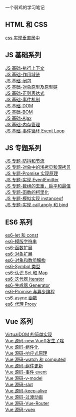一个弱鸡的学习笔记

## HTML 和 CSS

[css 实现垂直居中](https://www.inoob.xyz/posts/a2938be2/)<br>

## JS 基础系列

[JS 基础-执行上下文](https://www.inoob.xyz/posts/85155d14/)<br>
[JS 基础-作用域链](https://www.inoob.xyz/posts/c669f65/)<br>
[JS 基础-闭包](https://www.inoob.xyz/posts/a28503ea/)<br>
[JS 基础-对象原型及原型链](https://www.inoob.xyz/posts/d33ba0d2/)<br>
[JS 基础-正则表达式](https://www.inoob.xyz/posts/d33ba0d2/)<br>
[JS 基础-事件机制](https://www.inoob.xyz/posts/d33ba0d2/)<br>
[JS 基础-DOM](https://www.inoob.xyz/posts/d33ba0d2/)<br>
[JS 基础-BOM](https://www.inoob.xyz/posts/d33ba0d2/)<br>
[JS 基础-Ajax](https://www.inoob.xyz/posts/d33ba0d2/)<br>
[JS 基础-内存管理](https://www.inoob.xyz/posts/f616d4a/)<br>
[JS 基础-事件循环 Event Loop](https://www.inoob.xyz/posts/d33ba0d2/)<br>

## JS 专题系列

[JS 专题-防抖和节流](https://www.inoob.xyz/posts/191efe/)<br>
[JS 专题-对象中的浅拷贝和深拷贝](https://www.inoob.xyz/posts/7777e26c/)<br>
[JS 专题-Promise 实现原理](https://www.inoob.xyz/posts/9c8b9140/)<br>
[JS 专题-实现 EventEmitter](https://www.inoob.xyz/posts/ef2c15cd/)<br>
[JS 专题-数组的去重，扁平和最值](https://www.inoob.xyz/posts/1f16d045/)<br>
[JS 专题-函数的柯里化](https://www.inoob.xyz/posts/4e8702a6/)<br>
[JS 专题-模拟实现 instanceof](https://www.inoob.xyz/posts/4e8702a6/)<br>
[JS 专题-实现 call,apply 和 bind](https://www.inoob.xyz/posts/404f47c3/)

## ES6 系列

[es6-let 和 const](https://www.inoob.xyz/posts/4980a7e3/)<br>
[es6-模版字符串](https://www.inoob.xyz/posts/6e27aa72/)<br>
[es6-函数扩展](https://www.inoob.xyz/posts/7a03402b/)<br>
[es6-对象扩展](https://www.inoob.xyz/posts/3be0ae87/)<br>
[es6-对象和数组解构](https://www.inoob.xyz/posts/2eca66cf/)<br>
[es6-Symbol 类型](https://www.inoob.xyz/posts/140bf504/)<br>
[es6-认识 Set 和 Map](https://www.inoob.xyz/posts/abd7aa78/)<br>
[es6-迭代器 Iterator](https://www.inoob.xyz/posts/eb6ae864/)<br>
[es6-生成器 Generator](https://www.inoob.xyz/posts/33ce65af/)<br>
[es6-Promise 与异步编程](https://www.inoob.xyz/posts/17436677/)<br>
[es6-async 函数](https://www.inoob.xyz/posts/7e1271dc/)<br>
[es6-代理 Proxy](https://www.inoob.xyz/posts/f7102411/)

## Vue 系列

[VirtualDOM 的简单实现](https://www.inoob.xyz/posts/65181b95/)<br>
[Vue 源码-new Vue()发生了啥](https://github.com/wozien/FE-note/issues/1)<br>
[Vue 源码-组件化](https://www.inoob.xyz/posts/786ee8b8/)<br>
[Vue 源码-响应式原理](https://www.inoob.xyz/posts/1d890dd2/)<br>
[Vue 源码-watch 和 computed](https://www.inoob.xyz/posts/c30b93b3/)<br>
[Vue 源码-组件更新](https://www.inoob.xyz/posts/17db2ff2/)<br>
[Vue 源码-事件 event](https://www.inoob.xyz/posts/41428e1e/)<br>
[Vue 源码-v-model](https://www.inoob.xyz/posts/a2192891/)<br>
[Vue 源码-slot](https://www.inoob.xyz/posts/2ad031ec/)<br>
[Vue 源码-keep-alive](https://www.inoob.xyz/posts/cff565f9/)<br>
[Vue 源码-过渡动画](https://www.inoob.xyz/posts/a2192891/)<br>
[Vue 源码-Vue-Router](https://www.inoob.xyz/posts/22ad4b61/)<br>
[Vue 源码-vuex](https://www.inoob.xyz/posts/a2192891/)<br>
